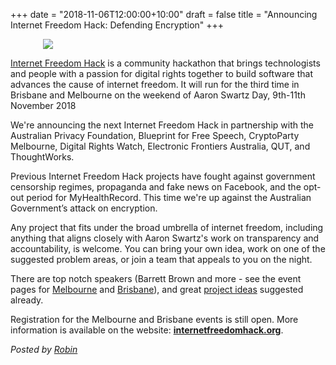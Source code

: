 +++
date = "2018-11-06T12:00:00+10:00"
draft = false
title = "Announcing Internet Freedom Hack: Defending Encryption"
+++

<img src="/images/defending-truth-shield-on-blue.jpg" style="max-width:400px; margin-left:auto; margin-right:auto; display:block;" />

[Internet Freedom Hack](https://internetfreedomhack.org) is a community hackathon that brings technologists and people with a passion for digital rights together to build software that advances the cause of internet freedom. It will run for the third time in Brisbane and Melbourne on the weekend of Aaron Swartz Day, 9th-11th November 2018

We're announcing the next Internet Freedom Hack in partnership with the Australian Privacy Foundation, Blueprint for Free Speech, CryptoParty Melbourne, Digital Rights Watch, Electronic Frontiers Australia, QUT, and ThoughtWorks.

Previous Internet Freedom Hack projects have fought against government censorship regimes, propaganda and fake news on Facebook, and the opt-out period for MyHealthRecord. This time we're up against the Australian Government’s attack on encryption.

Any project that fits under the broad umbrella of internet freedom, including anything that aligns closely with Aaron Swartz's work on transparency and accountability, is welcome. You can bring your own idea, work on one of the suggested problem areas, or join a team that appeals to you on the night.

There are top notch speakers (Barrett Brown and more - see the event pages for [Melbourne](https://internetfreedomhack.org/melbourne) and [Brisbane](https://internetfreedomhack.org/brisbane)), and great [project ideas](https://internetfreedomhack.org/project-ideas) suggested already.

Registration for the Melbourne and Brisbane events is still open. More information is available on the website: [**internetfreedomhack.org**](https://internetfreedomhack.org).

<i>Posted by [Robin](https://robindoherty.com)</i>


<style>
img {
    max-width:500px;
    max-height:282px;
    margin-right:10px;
    margin-bottom:10px;
    display: inline-block;
}

.space {
  clear: left;
}
</style>
